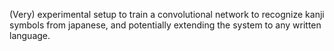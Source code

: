(Very) experimental setup to train a convolutional network to recognize kanji symbols from japanese, and potentially extending the system to any written language.
